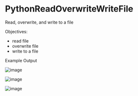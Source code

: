 # PythonReadOverwriteWriteFile
Read, overwrite, and  write to a file

Objectives:
- read file
- overwrite file
- write to a file

Example Output

![image](https://user-images.githubusercontent.com/97081479/179938719-b789b243-3aee-434d-920a-a51ee59c749c.png)

![image](https://user-images.githubusercontent.com/97081479/179938748-6a088068-8d61-49d2-8c41-45297c32f214.png)

![image](https://user-images.githubusercontent.com/97081479/179938822-d1f1ecd1-de01-4cef-8d18-59b2e65b62d7.png)

